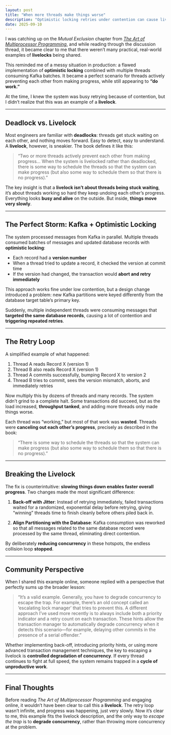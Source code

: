 ```yaml
---
layout: post
title: "When more threads make things worse"
description: "Optimistic locking retries under contention can cause livelocks: threads appear to work, but their efforts repeatedly block each other."
date: 2025-09-10
---
```


I was catching up on the *Mutual Exclusion* chapter from [*The Art of Multiprocessor Programming*](https://eatonphil.com/2025-art-of-multiprocessor-programming.html), and while reading through the discussion thread, it became clear to me that there weren’t many practical, real-world examples of **livelocks** being shared.

This reminded me of a messy situation in production: a flawed implementation of **optimistic locking** combined with multiple threads consuming Kafka batches. It became a perfect scenario for threads actively preventing each other from making progress, while still appearing to **“do work.”**

At the time, I knew the system was busy retrying because of contention, but I didn’t realize that this was an example of a **livelock**.

---

## Deadlock vs. Livelock

Most engineers are familiar with **deadlocks**: threads get stuck waiting on each other, and nothing moves forward. Easy to detect, easy to understand. A **livelock**, however, is sneakier. The book defines it like this:

> “Two or more threads actively prevent each other from making progress… When the system is livelocked rather than deadlocked, there is some way to schedule the threads so that the system can make progress (but also some way to schedule them so that there is no progress).”

The key insight is that a **livelock isn’t about threads being stuck waiting**, it’s about threads working so hard they keep undoing each other’s progress. Everything looks **busy and alive** on the outside. But inside, **things move very slowly**.

---

## The Perfect Storm: Kafka + Optimistic Locking

The system processed messages from Kafka in parallel. Multiple threads consumed batches of messages and updated database records with **optimistic locking**:

- Each record had a **version number**  
- When a thread tried to update a record, it checked the version at commit time  
- If the version had changed, the transaction would **abort and retry immediately**

This approach works fine under low contention, but a design change introduced a problem: new Kafka partitions were keyed differently from the database target table’s primary key.

Suddenly, multiple independent threads were consuming messages that **targeted the same database records**, causing a lot of contention and **triggering repeated retries**.

---

## The Retry Loop

A simplified example of what happened:

1. Thread A reads Record X (version 1)
1. Thread B also reads Record X (version 1)
1. Thread A commits successfully, bumping Record X to version 2
1. Thread B tries to commit, sees the version mismatch, aborts, and immediately retries

Now multiply this by dozens of threads and many records. The system didn’t grind to a complete halt. Some transactions did succeed, but as the load increased, **throughput tanked**, and adding more threads only made things worse.

Each thread was “working,” but most of that work was **wasted**. Threads were **canceling out each other’s progress**, precisely as described in the book:

> “There is some way to schedule the threads so that the system can make progress (but also some way to schedule them so that there is no progress).”

---

## Breaking the Livelock

The fix is counterintuitive: **slowing things down enables faster overall progress**. Two changes made the most significant difference:

1. **Back-off with Jitter**: Instead of retrying immediately, failed transactions waited for a randomized, exponential delay before retrying, giving “winning” threads time to finish cleanly before others piled back in.

2. **Align Partitioning with the Database**: Kafka consumption was reworked so that all messages related to the same database record were processed by the same thread, eliminating direct contention.

By deliberately **reducing concurrency** in these hotspots, the endless collision loop **stopped**.

---

## Community Perspective

When I shared this example online, someone replied with a perspective that perfectly sums up the broader lesson:

> “It’s a valid example. Generally, you have to degrade concurrency to escape the trap. For example, there’s an old concept called an ‘escalating lock manager’ that tries to prevent this. A different approach I’ve used more recently is to always include both a priority indicator and a retry count on each transaction. These hints allow the transaction manager to automatically degrade concurrency when it detects this scenario—for example, delaying other commits in the presence of a serial offender.”

Whether implementing back-off, introducing priority hints, or using more advanced transaction management techniques, the key to escaping a livelock is **controlled degradation of concurrency**. If every thread continues to fight at full speed, the system remains trapped in a **cycle of unproductive work**.

---

## Final Thoughts

Before reading *The Art of Multiprocessor Programming* and engaging online, it wouldn’t have been clear to call this a **livelock**. The retry loop wasn’t infinite, and progress was happening, just very slowly. Now it’s clear to me, this example fits the livelock description, and the only way to *escape the trap* is to **degrade concurrency**, rather than throwing more concurrency at the problem.
